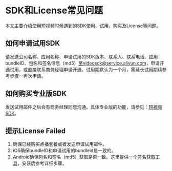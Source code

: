 # SDK和License常见问题

本文主要介绍使用短视频时候遇到的SDK使用、试用、购买及License等问题。

## 如何申请试用SDK

请发送公司名称、应用名称、申请试用的SDK版本、联系人、联系电话、应用bundleID、包名和签名信息（md5）至videosdk@service.aliyun.com，申请开通试用，或直接联系商务经理申请开通。试用期默认为一个月，需延长试用期续参考步骤一再次申请。

## 如何购买专业版SDK

发送试用邮件之后会有商务经理同您沟通。具体专业版的功能，请参见：[短视频SDK](/intl.zh-CN/短视频SDK/产品介绍.md)。

## 提示License Failed

1.  确保已经购买点播套餐或者发送申请试用邮件。
2.  iOS确保bundleID和申请试用的bundleid是一致的。
3.  Android确保包名和签名（md5）获取是否一致。这里提供一个[签名获取工具](https://docs-aliyun.cn-hangzhou.oss.aliyun-inc.com/assets/attach/57134/cn_zh/1500877517694/app_signatures%20%281%29.apk)，安装后参考详细步骤。


